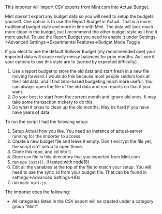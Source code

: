 This importer will import CSV exports from Mint.com into Actual Budget.

Mint doesn't export any budget data so you will need to setup the budgets yourself.  One option is to use the Report Budget in Actual.  That is a more traditional budget style and more in line with Mint. The data will look much more clean in the budget, but I recommend the other budget style as I find it more useful.  To use the Report Budget you need to enable it under Settings->Advanced Settings->Experimental Features->Budget Mode Toggle

If you elect to use the default Rollover Budget (my recommended one) your imported data will cause really messy balances for prior months.  As I see it your options to use this style are to (sorted by expected difficulty)
1. Use a report budget to store the old data and start fresh in a new file moving forward. I would do this because most people seldom look at their old data, and I find zero-based budgeting much more useful.  You can always open the file of the old data and run reports on that if you want.
2. Do your best to start from the current month and ignore old ones.  It may take some transaction trickery to do this.
3. Do what it takes to clean up the old months.  May be hard if you have have years of data 

To run the script I had the folowing setup:

1. Setup Actual how you like. You need an instance of actual-server running for the importer to access.
2. Create a new budget file and leave it empty.  Don't encrypt the file yet, the script isn't setup to open those.
2. Clone this repo, and cd into it
3. Store csv file in this direcotory that you exported from Mint.com
4. run `npm install`.  (I tested with node18)
5. Edit all the variables at the top of the file to match your setup.  You will need to use the sync_id from your budget file.  That can be found in settings->Advanced Settings->IDs
6. run `node mint.js`

The importer does the following:
* All categories listed in the CSV export will be created under a category group "Mint"
